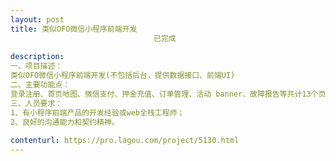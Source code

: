```yaml
---                
layout: post       
title: 类似OFO微信小程序前端开发
                                已完成
           
description: 
一、项目描述：
类似OFO微信小程序前端开发(不包括后台，提供数据接口、前端UI)
二、主要功能点：
登录注册、首页地图、微信支付、押金充值、订单管理、活动 banner、故障报告等共计13个页面
三、人员要求：
1、有小程序前端产品的开发经验或web全栈工程师；
2、良好的沟通能力和契约精神。
     
contenturl: https://pro.lagou.com/project/5130.html      
---                 
```

